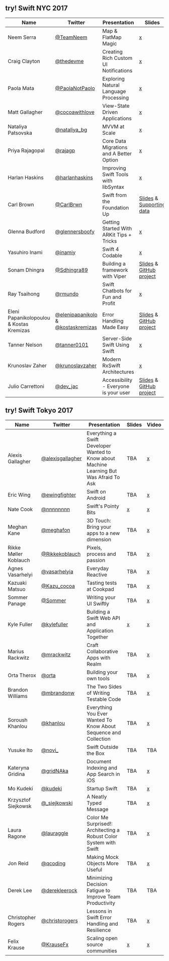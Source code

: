 ## try! Swift NYC 2017

| Name | Twitter | Presentation | Slides | Video |
| ---- | ------- | ------------ | ------ | ----- |
| Neem Serra | [@TeamNeem](https://twitter.com/TeamNeem) | Map & FlatMap Magic | [x](https://www.slideshare.net/NeemSerra/map-and-flat-map-magic) | TBA
| Craig Clayton | [@thedevme](https://twitter.com/thedevme) | Creating Rich Custom UI Notifications | [x](https://www.slideshare.net/thedevme/creating-rich-custom-ui-notifications) | TBA
| Paola Mata | [@PaolaNotPaolo](https://twitter.com/PaolaNotPaolo) | Exploring Natural Language Processing | [x](https://www.slideshare.net/PaolaMata3/exploring-natural-language-processing) | TBA
| Matt Gallagher | [@cocoawithlove](https://twitter.com/cocoawithlove) | View-State Driven Applications | [x](https://speakerdeck.com/mattgallagher/try-swift-2017-view-state-driven-applications) | TBA
| Nataliya Patsovska | [@nataliya_bg](https://twitter.com/nataliya_bg) | MVVM at Scale  | [x](https://www.slideshare.net/NataliyaPatsovska/mvvm-at-scale-not-so-simple-tryswift-nyc17) | TBA
| Priya Rajagopal | [@rajagp](https://twitter.com/rajagp) | Core Data Migrations and A Better Option | [x](https://www.slideshare.net/PriyaRajagopal1/core-data-migrations-and-a-better-option) | TBA
| Harlan Haskins | [@harlanhaskins](https://twitter.com/harlanhaskins) | Improving Swift Tools with libSyntax | [x](https://speakerdeck.com/harlanhaskins/improving-swift-tools-with-libsyntax) | TBA
| Carl Brown | [@CarlBrwn](https://twitter.com/CarlBrwn) | Swift from the Foundation Up | [Slides](https://www.slideshare.net/carlbrown/better-swift-from-the-foundation-up-tryswiftnyc17-0906) & [Supporting data](https://github.com/carlbrown/SwiftPRInsights) | TBA
| Glenna Budford | [@glennersboofy](https://twitter.com/glennersboofy) | Getting Started With ARKit Tips + Tricks  | [x](https://speakerdeck.com/glenna/arkit-tips-plus-tricks) | TBA
| Yasuhiro Inami | [@inamiy](https://twitter.com/inamiy) | Swift 4 Codable  | [x](https://speakerdeck.com/inamiy/swift-4-codable-try-swift-nyc-2017) | TBA
| Sonam Dhingra | [@Sdhingra89](https://twitter.com/Sdhingra89) | Building a framework with Viper  | [Slides](https://speakerdeck.com/socohesive/viper-ios-and-frameworks) & [GitHub project](https://github.com/ustwo/videoplayback-ios) | TBA
| Ray Tsaihong | [@rmundo](https://twitter.com/rmundo) | Swift Chatbots for Fun and Profit | [x](https://speakerdeck.com/rmundo/swift-chatbots-for-fun-and-profit) | TBA
| Eleni Papanikolopoulou & Kostas Kremizas | [@elenipapanikolo](https://twitter.com/elenipapanikolo) & [@kostaskremizas](https://twitter.com/kostaskremizas) | Error Handling Made Easy | [Slides](https://speakerdeck.com/eleni_papan/try-swift-2017-nyc-error-handling-made-easy) & [GitHub project](https://github.com/Workable/swift-error-handler) | TBA
| Tanner Nelson | [@tanner0101](https://twitter.com/rmundo) | Server-Side Swift Using Swift  | [x](https://speakerdeck.com/tanner0101/server-side-swift-using-vapor) | TBA
| Krunoslav Zaher | [@krunoslavzaher](https://twitter.com/krunoslavzaher) | Modern RxSwift Architectures | [x](https://github.com/kzaher/RxFeedback) | TBA
| Julio Carrettoni | [@dev_jac](https://twitter.com/dev_jac) | Accessibility - Everyone is your user | [Slides](https://speakerdeck.com/dev_jac/accessibility-everyone-is-your-user) & [GitHub project](https://github.com/Julioacarrettoni/tryswiftnycAccessibilityDemo) | TBA

## try! Swift Tokyo 2017

| Name | Twitter | Presentation | Slides | Video |
| ---- | ------- | ------------ | ------ | ----- |
| Alexis Gallagher | [@alexisgallagher](https://twitter.com/alexisgallagher) | Everything a Swift Developer Wanted to Know about Machine Learning But Was Afraid To Ask | TBA | [x](https://news.realm.io/news/swift-developer-on-machine-learning-try-swift-2017-gallagher/) |
| Eric Wing | [@ewingfighter](https://twitter.com/ewingfighter) | Swift on Android | TBA | [x](https://realm.io/news/swift-on-android/) |
| Nate Cook | [@nnnnnnnn](https://twitter.com/nnnnnnnn) | Swift's Pointy Bits | [x](https://speakerdeck.com/natecook1000/swifts-pointy-bits) | [x](https://realm.io/news/nate-cook-tryswift-tokyo-unsafe-swift-and-pointer-types/) |
| Meghan Kane | [@meghafon](https://twitter.com/meghafon) | 3D Touch: Bring your apps to a new dimension | TBA | [x](https://news.realm.io/news/meghan-kane-tryswift-tokyo-3d-touch-apps-to-a-new-dimension/) |
| Rikke Møller Koblauch | [@Rikkekoblauch](https://twitter.com/Rikkekoblauch) | Pixels, process and passion | TBA | [x](https://news.realm.io/news/pixels-process-and-passion/) |
| Agnes Vasarhelyi | [@vasarhelyia](https://twitter.com/vasarhelyia) | Everyday Reactive | TBA | [x](https://realm.io/news/everyday-reactive/) |
| Kazuaki Matsuo | [@Kazu_cocoa](https://twitter.com/Kazu_cocoa) | Tasting tests at Cookpad | TBA | [x](https://news.realm.io/news/tasting-tests-at-cookpad-try-swift-2017/) |
| Sommer Panage | [@Sommer](https://twitter.com/Sommer) | Writing your UI Swiftly | TBA | [x](https://news.realm.io/news/sommer-panage-writing-your-ui-swiftly/) |
| Kyle Fuller | [@kylefuller](https://twitter.com/kylefuller) | Building a Swift Web API and Application Together | [x](https://speakerdeck.com/kylef/building-a-swift-web-api-and-application-together) | [x](https://news.realm.io/news/kyle-fuller-building-a-swift-web-api-try-swift-2017/) |
| Marius Rackwitz | [@mrackwitz](https://twitter.com/mrackwitz) | Craft Collaborative Apps with Realm | TBA | [x](https://realm.io/news/craft-collaborative-apps-with-realm/) |
| Orta Therox | [@orta](https://twitter.com/orta) | Building your own tools | TBA | [x](https://realm.io/news/orta-therox-try-swift-tokyo-building-your-own-tools/) |
| Brandon Williams | [@mbrandonw](https://twitter.com/mbrandonw) | The Two Sides of Writing Testable Code | TBA | [x](https://news.realm.io/news/try-swift-brandon-williams-writing-testable-code/) |
| Soroush Khanlou | [@khanlou](https://twitter.com/khanlou) | Everything You Ever Wanted To Know About Sequence and Collection | TBA | [x](https://realm.io/news/try-swift-soroush-khanlou-sequence-collection/) |
| Yusuke Ito | [@novi_](https://twitter.com/novi_) | Swift Outside the Box | TBA | TBA |
| Kateryna Gridina | [@gridNAka](https://twitter.com/gridNAka) | Document Indexing and App Search in iOS | TBA | [x](https://news.realm.io/news/document-indexing-app-search-ios-try-swift-2017-gridina/) |
| Mo Kudeki | [@kudeki](https://twitter.com/kudeki) | Startup Swift | TBA | [x](https://news.realm.io/news/startup-swift-try-swift-2017/) |
| Krzysztof Siejkowsk | [@_siejkowski](https://twitter.com/_siejkowski) | A Neatly Typed Message | TBA | [x](https://news.realm.io/news/a-neatly-typed-message-improving-code-readability/) |
| Laura Ragone | [@lauraggle](https://twitter.com/lauraggle) | Color Me Surprised!: Architecting a Robust Color System with Swift | TBA | [x](https://news.realm.io/news/architecting-a-robust-color-system-swift-tryswift-2017-ragone/) |
| Jon Reid | [@qcoding](https://twitter.com/qcoding) | Making Mock Objects More Useful | TBA | [x](https://realm.io/news/making-mock-objects-more-useful-try-swift-2017/) |
| Derek Lee | [@derekleerock](https://twitter.com/derekleerock) | Minimizing Decision Fatigue to Improve Team Productivity | TBA | TBA |
| Christopher Rogers | [@christorogers](https://twitter.com/christorogers) | Lessons in Swift Error Handling and Resilience | TBA | [x](https://news.realm.io/news/christopher-rogers-lessons-swift-error-handling-resilience-try-swift-2017/) |
| Felix Krause | [@KrauseFx](https://twitter.com/KrauseFx) | Scaling open source communities | [x](https://speakerdeck.com/krausefx/scaling-open-source-communities-tryswift-tokyo) | [x](https://realm.io/news/tryswift-felix-krause-scaling-open-source-communities-github-management/) |
